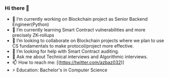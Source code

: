 ### Hi there 👋

- 🔭 I’m currently working on Blockchain project as Senior Backend Engineer(Python)
- 🌱 I’m currently learning Smart Contract vulnerabilities and more precisely ZK-rollups
- 👯 I’m looking to collaborate on Blockchain projects where we plan to use CS fundamentals to make protocol/project more effective. 
- 🤔 I’m looking for help with Smart Contract auditing.
- 💬 Ask me about Technical interviews and Algorithmic interviews.
- 📫 How to reach me: [(https://twitter.com/azbaz032)]
- ⚡ Education: Bachelor's in Computer Science
